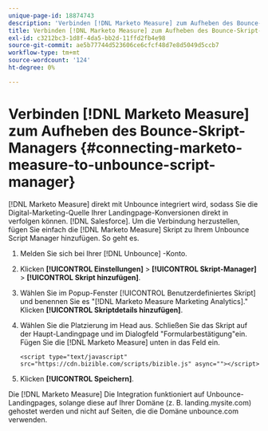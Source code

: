 ```yaml
---
unique-page-id: 18874743
description: 'Verbinden [!DNL Marketo Measure] zum Aufheben des Bounce-Skript-Managers : [!DNL Marketo Measure] - Produktdokumentation'
title: Verbinden [!DNL Marketo Measure] zum Aufheben des Bounce-Skript-Managers
exl-id: c3212bc3-1d8f-4da5-bb2d-11ffd2fb4e98
source-git-commit: ae5b77744d523606ce6cfcf48d7e8d5049d5ccb7
workflow-type: tm+mt
source-wordcount: '124'
ht-degree: 0%

---
```


# Verbinden [!DNL Marketo Measure] zum Aufheben des Bounce-Skript-Managers {#connecting-marketo-measure-to-unbounce-script-manager}

[!DNL Marketo Measure] direkt mit Unbounce integriert wird, sodass Sie die Digital-Marketing-Quelle Ihrer Landingpage-Konversionen direkt in verfolgen können. [!DNL Salesforce]. Um die Verbindung herzustellen, fügen Sie einfach die [!DNL Marketo Measure] Skript zu Ihrem Unbounce Script Manager hinzufügen. So geht es.

1. Melden Sie sich bei Ihrer [!DNL Unbounce] -Konto.
1. Klicken **[!UICONTROL Einstellungen]** > **[!UICONTROL Skript-Manager]** > **[!UICONTROL Skript hinzufügen]**.
1. Wählen Sie im Popup-Fenster [!UICONTROL Benutzerdefiniertes Skript] und benennen Sie es &quot;[!DNL Marketo Measure Marketing Analytics].&quot; Klicken **[!UICONTROL Skriptdetails hinzufügen]**.
1. Wählen Sie die Platzierung im Head aus. Schließen Sie das Skript auf der Haupt-Landingpage und im Dialogfeld &quot;Formularbestätigung&quot;ein. Fügen Sie die [!DNL Marketo Measure] unten in das Feld ein.

   `<script type="text/javascript" src="https://cdn.bizible.com/scripts/bizible.js" async=""></script>`

1. Klicken **[!UICONTROL Speichern]**.

Die [!DNL Marketo Measure] Die Integration funktioniert auf Unbounce-Landingpages, solange diese auf Ihrer Domäne (z. B. landing.mysite.com) gehostet werden und nicht auf Seiten, die die Domäne unbounce.com verwenden.
